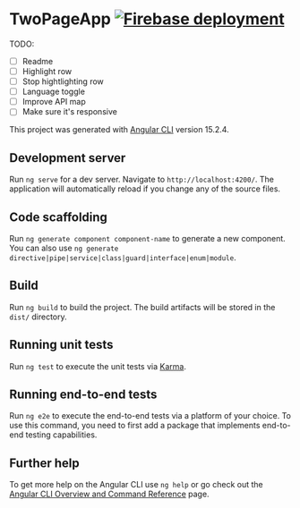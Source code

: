 # TwoPageApp <a href="https://github.com/Gummiees/two-page-app/actions/workflows/firebase-hosting-merge.yml"><img src="https://github.com/Gummiees/two-page-app/actions/workflows/firebase-hosting-merge.yml/badge.svg" alt="Firebase deployment" style="max-width: 100%;"></a>

TODO:

- [ ] Readme
- [ ] Highlight row
- [ ] Stop hightlighting row
- [ ] Language toggle
- [ ] Improve API map
- [ ] Make sure it's responsive

This project was generated with [Angular CLI](https://github.com/angular/angular-cli) version 15.2.4.

## Development server

Run `ng serve` for a dev server. Navigate to `http://localhost:4200/`. The application will automatically reload if you change any of the source files.

## Code scaffolding

Run `ng generate component component-name` to generate a new component. You can also use `ng generate directive|pipe|service|class|guard|interface|enum|module`.

## Build

Run `ng build` to build the project. The build artifacts will be stored in the `dist/` directory.

## Running unit tests

Run `ng test` to execute the unit tests via [Karma](https://karma-runner.github.io).

## Running end-to-end tests

Run `ng e2e` to execute the end-to-end tests via a platform of your choice. To use this command, you need to first add a package that implements end-to-end testing capabilities.

## Further help

To get more help on the Angular CLI use `ng help` or go check out the [Angular CLI Overview and Command Reference](https://angular.io/cli) page.
